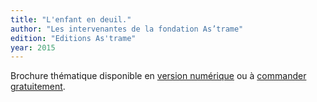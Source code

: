 ```yaml
---
title: "L'enfant en deuil."
author: "Les intervenantes de la fondation As’trame"
edition: "Editions As'trame"
year: 2015
---
```


Brochure thématique disponible en [version numérique][1] ou à [commander gratuitement][2].

[1]: http://www.astrame.ch/uploads/astrame/documents/ASTRAME_BROCHURE_DEUIL.pdf
[2]: http://www.astrame.ch/documentation/general.html
